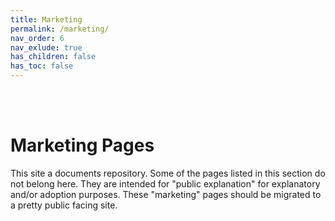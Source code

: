 ```yaml
---
title: Marketing
permalink: /marketing/
nav_order: 6
nav_exlude: true
has_children: false
has_toc: false
---
```


<br> <br>

# Marketing Pages

This site a documents repository.  Some of the pages listed in this section do not belong here.  They are intended for "public explanation" for explanatory and/or adoption purposes.  These "marketing" pages should be migrated to a pretty public facing site.

